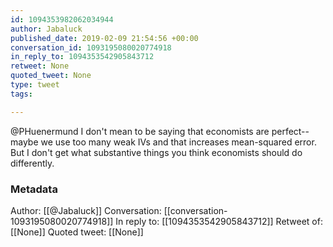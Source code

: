 ```yaml
---
id: 1094353982062034944
author: Jabaluck
published_date: 2019-02-09 21:54:56 +00:00
conversation_id: 1093195080020774918
in_reply_to: 1094353542905843712
retweet: None
quoted_tweet: None
type: tweet
tags:

---
```


@PHuenermund I don't mean to be saying that economists are perfect--maybe we use too many weak IVs and that increases mean-squared error. But I don't get what substantive things you think economists should do differently.

### Metadata

Author: [[@Jabaluck]]
Conversation: [[conversation-1093195080020774918]]
In reply to: [[1094353542905843712]]
Retweet of: [[None]]
Quoted tweet: [[None]]
